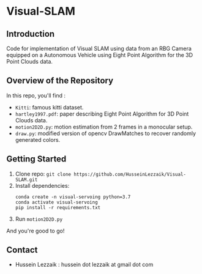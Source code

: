# Visual-SLAM

## Introduction
Code for implementation of Visual SLAM using data from an RBG Camera equipped on a Autonomous Vehicle using Eight Point Algorithm for the 3D Point Clouds data.

## Overview of the Repository
In this repo, you'll find :
* `Kitti`: famous kitti dataset.
* `hartley1997.pdf`: paper describing Eight Point Algorithm for 3D Point Clouds data.
* `motion2D2D.py`: motion estimation from 2 frames in a monocular setup.
* `draw.py`: modified version of opencv DrawMatches to recover randomly generated colors.

## Getting Started
1.  Clone repo: `git clone https://github.com/HusseinLezzaik/Visual-SLAM.git`
2.  Install dependencies:
    ```
    conda create -n visual-servoing python=3.7
    conda activate visual-servoing
    pip install -r requirements.txt
    ```
3. Run `motion2D2D.py`

And you're good to go!

## Contact
* Hussein Lezzaik : hussein dot lezzaik at gmail dot com


